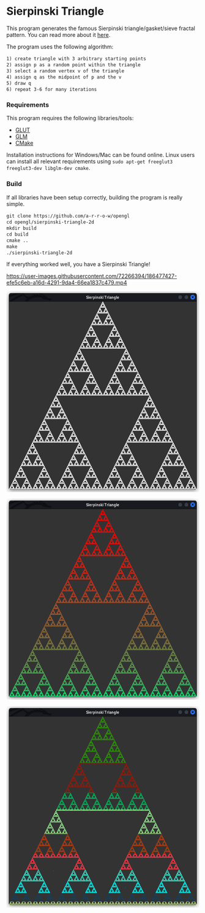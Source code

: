 # Sierpinski Triangle

This program generates the famous Sierpinski triangle/gasket/sieve fractal pattern. You can read more about it [here](https://en.wikipedia.org/wiki/Sierpi%C5%84ski_triangle).

The program uses the following algorithm:

```
1) create triangle with 3 arbitrary starting points
2) assign p as a random point within the triangle
3) select a random vertex v of the triangle
4) assign q as the midpoint of p and the v
5) draw q
6) repeat 3-6 for many iterations
```

### Requirements

This program requires the following libraries/tools:

- [GLUT](https://www.opengl.org/resources/libraries/glut/glut_downloads.php)
- [GLM](https://github.com/g-truc/glm)
- [CMake](https://cmake.org/)

Installation instructions for Windows/Mac can be found online. Linux users can install all relevant requirements using `sudo apt-get freeglut3 freeglut3-dev libglm-dev cmake`.

### Build

If all libraries have been setup correctly, building the program is really simple.

```
git clone https://github.com/a-r-r-o-w/opengl
cd opengl/sierpinski-triangle-2d
mkdir build
cd build
cmake ..
make
./sierpinski-triangle-2d
```

If everything worked well, you have a Sierpinski Triangle!

https://user-images.githubusercontent.com/72266394/186477427-efe5c6eb-a16d-4291-9da4-66ea1837c479.mp4

![sierpinski-simple.png](./images/sierpinski-simple.png)

![sierpinski-gradual.png](./images/sierpinski-gradual.png)

![sierpinski-random.png](./images/sierpinski-random.png)
